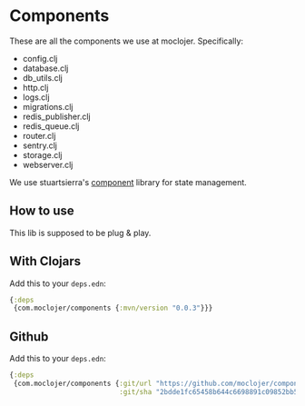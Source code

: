 # Components

These are all the components we use at moclojer. Specifically:

- config.clj
- database.clj
- db_utils.clj
- http.clj
- logs.clj
- migrations.clj
- redis_publisher.clj
- redis_queue.clj
- router.clj
- sentry.clj
- storage.clj
- webserver.clj

We use stuartsierra's [component](https://github.com/stuartsierra/component) library for state management.

## How to use

This lib is supposed to be plug & play.

## With Clojars

Add this to your `deps.edn`:

```clj
{:deps
 {com.moclojer/components {:mvn/version "0.0.3"}}}

```


## Github

Add this to your `deps.edn`:

```clj
{:deps
 {com.moclojer/components {:git/url "https://github.com/moclojer/components.git"
                           :git/sha "2bdde1fc65458b644c6698891c09852bb5b10caa"}}}
```
